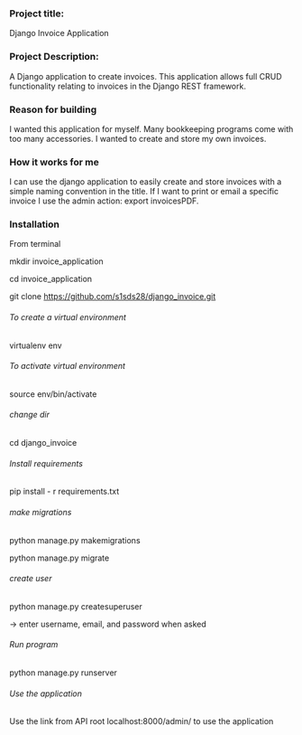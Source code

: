 ### Project title:
Django Invoice Application

### Project Description:
A Django application to create invoices. This application allows full CRUD
functionality relating to invoices in the Django REST framework.

### Reason for building
I wanted this application for myself. Many bookkeeping programs come with too many accessories. I wanted to create and store my own invoices.

### How it works for me
I can use the django application to easily create and store invoices with a simple naming convention in the title. If I want to print or email a specific invoice I use the admin
action: export invoicesPDF.

### Installation
From terminal

mkdir invoice_application

cd invoice_application

git clone https://github.com/s1sds28/django_invoice.git

###### To create a virtual environment
virtualenv env
###### To activate virtual environment
source env/bin/activate
###### change dir
cd django_invoice
###### Install requirements
pip install - r requirements.txt
###### make migrations
python manage.py makemigrations

python manage.py migrate
###### create user
python manage.py createsuperuser

-> enter username, email, and password when asked
###### Run program
python manage.py runserver
###### Use the application
Use the link from API root localhost:8000/admin/ to use the application
